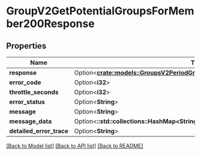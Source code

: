 # GroupV2GetPotentialGroupsForMember200Response

## Properties

Name | Type | Description | Notes
------------ | ------------- | ------------- | -------------
**response** | Option<[**crate::models::GroupsV2PeriodGroupPotentialMembershipSearchResponse**](GroupsV2.GroupPotentialMembershipSearchResponse.md)> |  | [optional]
**error_code** | Option<**i32**> |  | [optional]
**throttle_seconds** | Option<**i32**> |  | [optional]
**error_status** | Option<**String**> |  | [optional]
**message** | Option<**String**> |  | [optional]
**message_data** | Option<**::std::collections::HashMap<String, String>**> |  | [optional]
**detailed_error_trace** | Option<**String**> |  | [optional]

[[Back to Model list]](../README.md#documentation-for-models) [[Back to API list]](../README.md#documentation-for-api-endpoints) [[Back to README]](../README.md)



